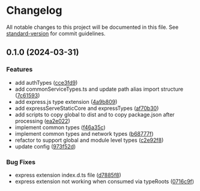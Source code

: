 # Changelog

All notable changes to this project will be documented in this file. See [standard-version](https://github.com/conventional-changelog/standard-version) for commit guidelines.

## 0.1.0 (2024-03-31)


### Features

* add authTypes ([cce3fd9](https://github.com/PluteoJS/pluteojs-types/commit/cce3fd927d5a69e99f7da85f7db799db3a668e08))
* add commonServiceTypes.ts and update path alias import structure ([7c61593](https://github.com/PluteoJS/pluteojs-types/commit/7c61593d50b3255eb724177229f778e2b5aafcde))
* add express.js type extension ([4a9b809](https://github.com/PluteoJS/pluteojs-types/commit/4a9b80935c13c92f796a243e006fa36d1a705b46))
* add expressServeStaticCore and expressTypes ([af70b30](https://github.com/PluteoJS/pluteojs-types/commit/af70b3058c34b89effac160c8fdbdf5458fe1117))
* add scripts to copy global to dist and to copy package.json after processing ([ea2e022](https://github.com/PluteoJS/pluteojs-types/commit/ea2e0225eaa2a77eb91e0a0dee237f0ceb3d8a30))
* implement common types ([f46a35c](https://github.com/PluteoJS/pluteojs-types/commit/f46a35c24391339f0895000210337672e6ab0300))
* implement common types and network types ([b68777f](https://github.com/PluteoJS/pluteojs-types/commit/b68777f435cad4c23ad267282ea4ad963114d776))
* refactor to support global and module level types ([c2e92f8](https://github.com/PluteoJS/pluteojs-types/commit/c2e92f804c9cb155a28f11e95631baab00c21fa0))
* update config ([973f52d](https://github.com/PluteoJS/pluteojs-types/commit/973f52d34b1174ec0c21df797c746c70a3f84003))


### Bug Fixes

* express extension index.d.ts file ([d7885f8](https://github.com/PluteoJS/pluteojs-types/commit/d7885f81c801ce446e90f5daf3e878ee811d90e9))
* express extension not working when consumed via typeRoots ([0716c9f](https://github.com/PluteoJS/pluteojs-types/commit/0716c9f180c246c3c46dbc9fd6ceb74cd719b438))

